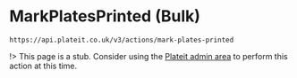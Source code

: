 # MarkPlatesPrinted (Bulk)

`https://api.plateit.co.uk/v3/actions/mark-plates-printed`

!> This page is a stub. Consider using the [Plateit admin area](https://admin.plateit.co.uk) to perform this action at this time.